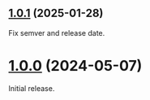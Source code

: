 ## [1.0.1](https://github.com/olets/zsh-transient-prompt/compare/v1.0.0...v1.0.1) (2025-01-28)

Fix semver and release date.

# [1.0.0](https://github.com/olets/zsh-transient-prompt/compare/initial...1.0.0) (2024-05-07)

Initial release.
